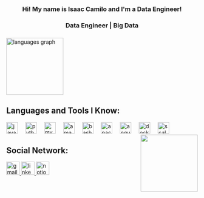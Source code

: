 <h3 align="center">Hi! My name is Isaac Camilo and I'm a Data Engineer!</h3>
<h3 align="center">Data Engineer | Big Data</h3>

###

<div align="left">
  <img src="https://github-readme-stats.vercel.app/api/top-langs?username=zacGenius&locale=en&hide_title=false&layout=compact&card_width=320&langs_count=5&theme=dracula&hide_border=false" height="150" alt="languages graph"  />
</div>

###

<h2 align="left">Languages and Tools I Know:</h3>
<p align="left">
  <img src="https://cdn.jsdelivr.net/gh/devicons/devicon/icons/javascript/javascript-original.svg" height="30" alt="javascript logo"  />
  <img width="12" />
  <img src="https://cdn.jsdelivr.net/gh/devicons/devicon/icons/python/python-original.svg" height="30" alt="python logo"  />
  <img width="12" />
  <img src="https://cdn.jsdelivr.net/gh/devicons/devicon/icons/mysql/mysql-original.svg" height="30" alt="mysql logo"  />
  <img width="12" />
  <img src="https://cdn.jsdelivr.net/gh/devicons/devicon/icons/amazonwebservices/amazonwebservices-line-wordmark.svg" height="30" alt="amazonwebservices logo"  />
  <img width="12" />
  <img src="https://cdn.jsdelivr.net/gh/devicons/devicon/icons/bash/bash-original.svg" height="30" alt="bash logo"  />
  <img width="12" />
  <img src="https://cdn.jsdelivr.net/gh/devicons/devicon/icons/apache/apache-original.svg" height="30" alt="apache logo"  />
  <img width="12" />
  <img src="https://cdn.jsdelivr.net/gh/devicons/devicon/icons/angularjs/angularjs-original.svg" height="30" alt="angularjs logo"  />
  <img width="12" />
  <img src="https://cdn.jsdelivr.net/gh/devicons/devicon/icons/docker/docker-original.svg" height="30" alt="docker logo"  />
  <img width="12" />
  <img src="https://cdn.jsdelivr.net/gh/devicons/devicon/icons/scala/scala-original.svg" height="30" alt="scala logo"  />
  <img align="right" height="150" src="https://i.ibb.co/v43PC8Sp/teste2.jpg"  />
</p>

###
###
###
###



<h2 align="left">Social Network:</h3>
<p align="left">
<div align="left">
  <a href="isaac.cami42@gmail.com" target="_blank">
    <img src="https://img.shields.io/static/v1?message=Gmail&logo=gmail&label=&color=D14836&logoColor=white&labelColor=&style=for-the-badge" height="35" alt="gmail logo"  />
  </a>
  <a href="linkedin.com/in/isaaccami" target="_blank">
    <img src="https://img.shields.io/static/v1?message=LinkedIn&logo=linkedin&label=&color=0077B5&logoColor=white&labelColor=&style=for-the-badge" height="35" alt="linkedin logo"  />
  </a>
<a href="https://www.notion.so/Isaac-s-Portfolio-1bd37e26be01808788f3efa8fdb93362" target="_blank">
  <img src="https://img.icons8.com/ios-filled/250/FFFFFF/notion.png" height="35" alt="notion" />
</a>
</p>

###

<br clear="both">

###
